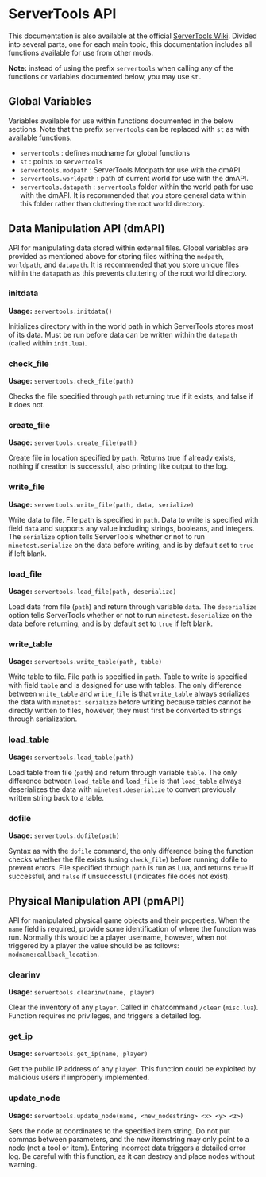 # ServerTools API
This documentation is also available at the official [ServerTools Wiki](http://208.69.243.45:3000/octacian/servertools/wiki). Divided into several parts, one for each main topic, this documentation includes all functions available for use from other mods.

**Note:** instead of using the prefix `servertools` when calling any of the functions or variables documented below, you may use `st.`

## Global Variables
Variables available for use within functions documented in the below sections. Note that the prefix `servertools` can be replaced with `st` as with available functions.

* `servertools` : defines modname for global functions
* `st` : points to `servertools`
* `servertools.modpath` : ServerTools Modpath for use with the dmAPI.
* `servertools.worldpath` : path of current world for use with the dmAPI.
* `servertools.datapath` : `servertools` folder within the world path for use with the dmAPI. It is recommended that you store general data within this folder rather than cluttering the root world directory.

## Data Manipulation API (dmAPI)
API for manipulating data stored within external files. Global variables are provided as mentioned above for storing files withing the `modpath`, `worldpath`, and `datapath`. It is recommended that you store unique files within the `datapath` as this prevents cluttering of the root world directory.

### initdata
**Usage:** `servertools.initdata()`

Initializes directory with in the world path in which ServerTools stores most of its data. Must be run before data can be written within the `datapath` (called within `init.lua`).

### check_file
**Usage:** `servertools.check_file(path)`

Checks the file specified through `path` returning true if it exists, and false if it does not.

### create_file
**Usage:** `servertools.create_file(path)`

Create file in location specified by `path`. Returns true if already exists, nothing if creation is successful, also printing like output to the log.

### write_file
**Usage:** `servertools.write_file(path, data, serialize)`

Write data to file. File path is specified in `path`. Data to write is specified with field `data` and supports any value including strings, booleans, and integers. The `serialize` option tells ServerTools whether or not to run `minetest.serialize` on the data before writing, and is by default set to `true` if left blank.

### load_file
**Usage:** `servertools.load_file(path, deserialize)`

Load data from file (`path`) and return through variable `data`. The `deserialize` option tells ServerTools whether or not to run `minetest.deserialize` on the data before returning, and is by default set to `true` if left blank.

### write_table
**Usage:** `servertools.write_table(path, table)`

Write table to file. File path is specified in `path`. Table to write is specified with field `table` and is designed for use with tables. The only difference between `write_table` and `write_file` is that `write_table` always serializes the data with `minetest.serialize` before writing because tables cannot be directly written to files, however, they must first be converted to strings through serialization.

### load_table
**Usage:** `servertools.load_table(path)`

Load table from file (`path`) and return through variable `table`. The only difference between `load_table` and `load_file` is that `load_table` always deserializes the data with `minetest.deserialize` to convert previously written string back to a table. 

### dofile
**Usage:** `servertools.dofile(path)`

Syntax as with the `dofile` command, the only difference being the function checks whether the file exists (using `check_file`) before running dofile to prevent errors. File specified through `path` is run as Lua, and returns `true` if successful, and `false` if unsuccessful (indicates file does not exist).

## Physical Manipulation API (pmAPI)
API for manipulated physical game objects and their properties. When the `name` field is required, provide some identification of where the function was run. Normally this would be a player username, however, when not triggered by a player the value should be as follows: `modname:callback_location`.

### clearinv
**Usage:** `servertools.clearinv(name, player)`

Clear the inventory of any `player`. Called in chatcommand `/clear` (`misc.lua`). Function requires no privileges, and triggers a detailed log.

### get_ip
**Usage:** `servertools.get_ip(name, player)`

Get the public IP address of any `player`. This function could be exploited by malicious users if improperly implemented.

### update_node
**Usage:** `servertools.update_node(name, <new_nodestring> <x> <y> <z>)`

Sets the node at coordinates to the specified item string. Do not put commas between parameters, and the new itemstring may only point to a node (not a tool or item). Entering incorrect data triggers a detailed error log. Be careful with this function, as it can destroy and place nodes without warning.